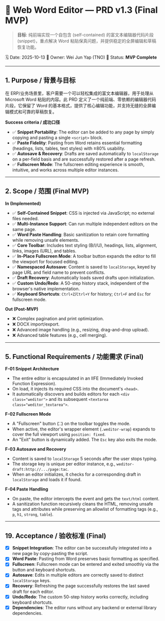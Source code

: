 # 📄 Web Word Editor — PRD v1.3 (Final MVP)

> **目标**: 纯前端实现一个自包含 (self-contained) 的富文本编辑器代码片段 (snippet)，重点解决 Word 粘贴保真问题，并提供稳定的全屏编辑和草稿恢复功能。

🗓️ Date: 2025-10-13
👤 Owner: Wei Jun Yap (TNO)
📌 Status: **MVP Complete**

---

## 1. Purpose / 背景与目标

在 ERP/业务场景里，客户需要一个可以轻松集成的富文本编辑器，用于处理从 Microsoft Word 粘贴的内容。此 PRD 定义了一个纯前端、零依赖的编辑器代码片段，它保留了 Word 的基本格式，提供了核心编辑功能，并支持无缝的全屏编辑模式和可靠的草稿恢复。

**Success criteria / 成功口径**

*   ✅ **Snippet Portability**: The editor can be added to any page by simply copying and pasting a single `<script>` block.
*   ✅ **Paste Fidelity**: Pasting from Word retains essential formatting (headings, lists, tables, text styles) with ≥80% usability.
*   ✅ **Autosave & Recovery**: Drafts are saved automatically to `localStorage` on a per-field basis and are successfully restored after a page refresh.
*   ✅ **Fullscreen Mode**: The fullscreen editing experience is smooth, intuitive, and works across multiple editor instances.

---

## 2. Scope / 范围 (Final MVP)

**In (Implemented)**

*   ✅ **Self-Contained Snippet**: CSS is injected via JavaScript; no external files needed.
*   ✅ **Multi-Instance Support**: Can run multiple independent editors on the same page.
*   ✅ **Word Paste Handling**: Basic sanitization to retain core formatting while removing unsafe elements.
*   ✅ **Core Toolbar**: Includes text styling (B/I/U), headings, lists, alignment, links, images (URL), and tables.
*   ✅ **In-Place Fullscreen Mode**: A toolbar button expands the editor to fill the viewport for focused editing.
*   ✅ **Namespaced Autosave**: Content is saved to `localStorage`, keyed by page URL and field name to prevent conflicts.
*   ✅ **Draft Recovery**: Automatically loads saved drafts upon initialization.
*   ✅ **Custom Undo/Redo**: A 50-step history stack, independent of the browser's native implementation.
*   ✅ **Keyboard Shortcuts**: `Ctrl+Z`/`Ctrl+Y` for history; `Ctrl+F` and `Esc` for fullscreen mode.

**Out (Post-MVP)**

*   ❌ Complex pagination and print optimization.
*   ❌ DOCX import/export.
*   ❌ Advanced image handling (e.g., resizing, drag-and-drop upload).
*   ❌ Advanced table features (e.g., cell merging).

---

## 5. Functional Requirements / 功能需求 (Final)

**F-01 Snippet Architecture**
*   The entire editor is encapsulated in an IIFE (Immediately Invoked Function Expression).
*   On load, it injects its required CSS into the document's `<head>`.
*   It automatically discovers and builds editors for each `<div class="weditor">` and its subsequent `<textarea class="weditor_textarea">`.

**F-02 Fullscreen Mode**
*   A "Fullscreen" button (⛶) on the toolbar toggles the mode.
*   When active, the editor's wrapper element (`.weditor-wrap`) expands to cover the full viewport using `position: fixed`.
*   An "Exit" button is dynamically added. The `Esc` key also exits the mode.

**F-03 Autosave and Recovery**
*   Content is saved to `localStorage` 5 seconds after the user stops typing.
*   The storage key is unique per editor instance, e.g., `weditor-draft:http://.../page:tac`.
*   When an editor initializes, it checks for a corresponding draft in `localStorage` and loads it if found.

**F-04 Paste Handling**
*   On paste, the editor intercepts the event and gets the `text/html` content.
*   A sanitization function recursively cleans the HTML, removing unsafe tags and attributes while preserving an allowlist of formatting tags (e.g., `p`, `h1`, `strong`, `table`).

---

## 19. Acceptance / 验收标准 (Final)

*   [x] **Snippet Integration**: The editor can be successfully integrated into a new page by copy-pasting the script.
*   [x] **Word Paste**: Pasting from Word preserves basic formatting as specified.
*   [x] **Fullscreen**: Fullscreen mode can be entered and exited smoothly via the button and keyboard shortcuts.
*   [x] **Autosave**: Edits in multiple editors are correctly saved to distinct `localStorage` keys.
*   [x] **Recovery**: Refreshing the page successfully restores the last saved draft for each editor.
*   [x] **Undo/Redo**: The custom 50-step history works correctly, including keyboard shortcuts.
*   [x] **Dependencies**: The editor runs without any backend or external library dependencies.
